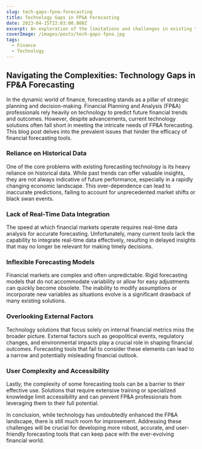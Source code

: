 ```yaml
---
slug: tech-gaps-fpna-forecasting
title: Technology Gaps in FP&A Forecasting
date: 2023-04-15T22:03:00.800Z
excerpt: An exploration of the limitations and challenges in existing technology solutions for financial forecasting within FP&A.
coverImage: /images/posts/tech-gaps-fpna.jpg
tags:
  - Finance
  - Technology
---
```


<script>
  import CodeBlock from "$lib/components/molecules/CodeBlock.svelte";
</script>

## Navigating the Complexities: Technology Gaps in FP&A Forecasting

In the dynamic world of finance, forecasting stands as a pillar of strategic planning and decision-making. Financial Planning and Analysis (FP&A) professionals rely heavily on technology to predict future financial trends and outcomes. However, despite advancements, current technology solutions often fall short in meeting the intricate needs of FP&A forecasting. This blog post delves into the prevalent issues that hinder the efficacy of financial forecasting tools.

### Reliance on Historical Data

One of the core problems with existing forecasting technology is its heavy reliance on historical data. While past trends can offer valuable insights, they are not always indicative of future performance, especially in a rapidly changing economic landscape. This over-dependence can lead to inaccurate predictions, failing to account for unprecedented market shifts or black swan events.

### Lack of Real-Time Data Integration

The speed at which financial markets operate requires real-time data analysis for accurate forecasting. Unfortunately, many current tools lack the capability to integrate real-time data effectively, resulting in delayed insights that may no longer be relevant for making timely decisions.

### Inflexible Forecasting Models

Financial markets are complex and often unpredictable. Rigid forecasting models that do not accommodate variability or allow for easy adjustments can quickly become obsolete. The inability to modify assumptions or incorporate new variables as situations evolve is a significant drawback of many existing solutions.

### Overlooking External Factors

Technology solutions that focus solely on internal financial metrics miss the broader picture. External factors such as geopolitical events, regulatory changes, and environmental impacts play a crucial role in shaping financial outcomes. Forecasting tools that fail to consider these elements can lead to a narrow and potentially misleading financial outlook.

### User Complexity and Accessibility

Lastly, the complexity of some forecasting tools can be a barrier to their effective use. Solutions that require extensive training or specialized knowledge limit accessibility and can prevent FP&A professionals from leveraging them to their full potential.

In conclusion, while technology has undoubtedly enhanced the FP&A landscape, there is still much room for improvement. Addressing these challenges will be crucial for developing more robust, accurate, and user-friendly forecasting tools that can keep pace with the ever-evolving financial world.